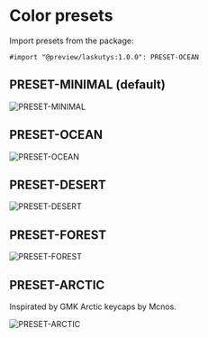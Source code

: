# Color presets

Import presets from the package:

```typst
#import "@preview/laskutys:1.0.0": PRESET-OCEAN
```

## PRESET-MINIMAL (default)

![PRESET-MINIMAL](./images/preset_minimal.svg)

## PRESET-OCEAN

![PRESET-OCEAN](./images/preset_ocean.svg)

## PRESET-DESERT

![PRESET-DESERT](./images/preset_desert.svg)

## PRESET-FOREST

![PRESET-FOREST](./images/preset_forest.svg)

## PRESET-ARCTIC

Inspirated by GMK Arctic keycaps by Mcnos.

![PRESET-ARCTIC](./images/preset_arctic.svg)
